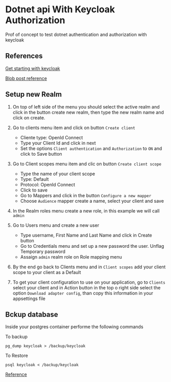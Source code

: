 # Dotnet api With Keycloak Authorization

Prof of concept to test dotnet authentication and authorization with keycloak

## References

[Get starting with keycloak](https://www.keycloak.org/docs/latest/authorization_services/index.html#_getting_started_hello_world_create_realm)

[Blob post reference](https://nikiforovall.github.io/aspnetcore/dotnet/2022/08/24/dotnet-keycloak-auth.html)

## Setup new Realm

1. On top of left side of the menu you should select the active realm and click in the button create new realm, then type the new realm name and click on create.

2. Go to clients menu item and click on button `Create client`
    - Cliente type: OpenId Connect
    - Type your Client Id and click in next
    - Set the options `Client authentication` and `Authorization` to `ON` and click to Save button

3. Go to Client scopes menu item and clic on button `Create client scope`
    - Type the name of your client scope
    - Type: Default
    - Protocol: OpenId Connect
    - Click to save
    - Go to Mappers and click in the button `Configure a new mapper`
    - Choose `Audience` mapper create a name, select your client and save

4. In the Realm roles menu create a new role, in this example we will call `admin`

5. Go to Users menu and create a new user
    - Type username, First Name and Last Name and click in Create button
    - Go to Credentials menu and set up a new password the user. Unflag Temporary password
    - Assaign `admin` realm role on Role mapping menu

6. By the end go back to Clients menu and in `Client scopes` add your client scope to your client as a Default

7. To get your client configuration to use on your application, go to `Clients` select your client and in Action button in the top o right side select the option `Download adapter config`, than copy this information in your appsettings file

## Bckup database

Inside your postgres container performe the following commands

To backup

``
pg_dump keycloak > /backup/keycloak
``

To Restore

``
psql keycloak < /backup/keycloak
``

[Reference](https://www.postgresql.org/docs/current/backup-dump.html)
